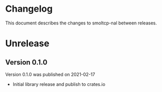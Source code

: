 # Changelog

This document describes the changes to smoltcp-nal between releases.

# Unrelease

## Version 0.1.0
Version 0.1.0 was published on 2021-02-17

* Initial library release and publish to crates.io
